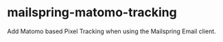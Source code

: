 # mailspring-matomo-tracking
Add Matomo based Pixel Tracking when using the Mailspring Email client.
